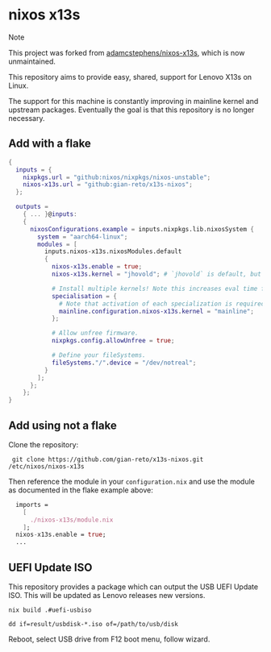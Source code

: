 # nixos x13s

> [!NOTE]
> This project was forked from [adamcstephens/nixos-x13s](https://codeberg.org/adamcstephens/nixos-x13s), which is now unmaintained.

This repository aims to provide easy, shared, support for Lenovo X13s on Linux.

The support for this machine is constantly improving in mainline kernel and upstream packages. Eventually the goal is that this repository is no longer necessary.

## Add with a flake

```nix
{
  inputs = {
    nixpkgs.url = "github:nixos/nixpkgs/nixos-unstable";
    nixos-x13s.url = "github:gian-reto/x13s-nixos";
  };

  outputs =
    { ... }@inputs:
    {
      nixosConfigurations.example = inputs.nixpkgs.lib.nixosSystem {
        system = "aarch64-linux";
        modules = [
          inputs.nixos-x13s.nixosModules.default
          {
            nixos-x13s.enable = true;
            nixos-x13s.kernel = "jhovold"; # `jhovold` is default, but mainline supported.

            # Install multiple kernels! Note this increases eval time for each specialization.
            specialisation = {
              # Note that activation of each specialization is required to copy the dtb to the EFI, and thus boot.
              mainline.configuration.nixos-x13s.kernel = "mainline";
            };

            # Allow unfree firmware.
            nixpkgs.config.allowUnfree = true;

            # Define your fileSystems.
            fileSystems."/".device = "/dev/notreal";
          }
        ];
      };
    };
}
```

## Add using not a flake

Clone the repository:

```
 git clone https://github.com/gian-reto/x13s-nixos.git /etc/nixos/nixos-x13s
```

Then reference the module in your `configuration.nix` and use the module as documented in the flake example above:

```nix
  imports =
    [
      ./nixos-x13s/module.nix
    ];
  nixos-x13s.enable = true;
  ...
```

## UEFI Update ISO

This repository provides a package which can output the USB UEFI Update ISO. This will be updated as Lenovo releases new versions.

```
nix build .#uefi-usbiso

dd if=result/usbdisk-*.iso of=/path/to/usb/disk
```

Reboot, select USB drive from F12 boot menu, follow wizard.
